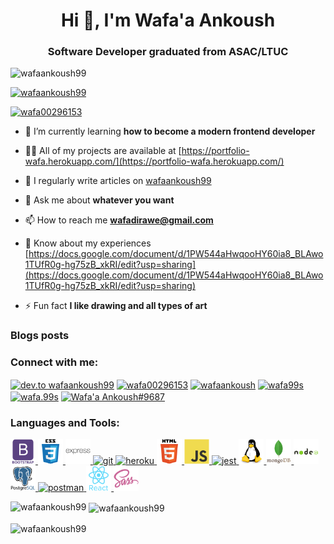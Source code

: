 <h1 align="center">Hi 👋, I'm Wafa'a Ankoush</h1>
<h3 align="center">Software Developer graduated from ASAC/LTUC</h3>

<p align="left"> <img src="https://komarev.com/ghpvc/?username=wafaankoush99&label=Profile%20views&color=0e75b6&style=flat" alt="wafaankoush99" /> </p>

<p align="left"> <a href="https://github.com/ryo-ma/github-profile-trophy"><img src="https://github-profile-trophy.vercel.app/?username=wafaankoush99" alt="wafaankoush99" /></a> </p>

<p align="left"> <a href="https://twitter.com/wafa00296153" target="blank"><img src="https://img.shields.io/twitter/follow/wafa00296153?logo=twitter&style=for-the-badge" alt="wafa00296153" /></a> </p>

- 🌱 I’m currently learning **how to become a modern frontend developer**

- 👨‍💻 All of my projects are available at [https://portfolio-wafa.herokuapp.com/](https://portfolio-wafa.herokuapp.com/)

- 📝 I regularly write articles on [wafaankoush99](wafaankoush99)

- 💬 Ask me about **whatever you want**

- 📫 How to reach me **wafadirawe@gmail.com**

- 📄 Know about my experiences [https://docs.google.com/document/d/1PW544aHwqooHY60ia8_BLAwo1TUfR0g-hg75zB_xkRI/edit?usp=sharing](https://docs.google.com/document/d/1PW544aHwqooHY60ia8_BLAwo1TUfR0g-hg75zB_xkRI/edit?usp=sharing)

- ⚡ Fun fact **I like drawing and all types of art**

### Blogs posts
<!-- BLOG-POST-LIST:START -->
<!-- BLOG-POST-LIST:END -->

<h3 align="left">Connect with me:</h3>
<p align="left">
<a href="https://dev.to/dev.to wafaankoush99" target="blank"><img align="center" src="https://cdn.jsdelivr.net/npm/simple-icons@3.0.1/icons/dev-dot-to.svg" alt="dev.to wafaankoush99" height="30" width="40" /></a>
<a href="https://twitter.com/wafa00296153" target="blank"><img align="center" src="https://raw.githubusercontent.com/rahuldkjain/github-profile-readme-generator/master/src/images/icons/Social/twitter.svg" alt="wafa00296153" height="30" width="40" /></a>
<a href="https://linkedin.com/in/wafaankoush" target="blank"><img align="center" src="https://raw.githubusercontent.com/rahuldkjain/github-profile-readme-generator/master/src/images/icons/Social/linked-in-alt.svg" alt="wafaankoush" height="30" width="40" /></a>
<a href="https://fb.com/wafa99s" target="blank"><img align="center" src="https://raw.githubusercontent.com/rahuldkjain/github-profile-readme-generator/master/src/images/icons/Social/facebook.svg" alt="wafa99s" height="30" width="40" /></a>
<a href="https://instagram.com/wafa.99s" target="blank"><img align="center" src="https://raw.githubusercontent.com/rahuldkjain/github-profile-readme-generator/master/src/images/icons/Social/instagram.svg" alt="wafa.99s" height="30" width="40" /></a>
<a href="https://discord.gg/Wafa'a Ankoush#9687" target="blank"><img align="center" src="https://raw.githubusercontent.com/rahuldkjain/github-profile-readme-generator/master/src/images/icons/Social/discord.svg" alt="Wafa'a Ankoush#9687" height="30" width="40" /></a>
</p>

<h3 align="left">Languages and Tools:</h3>
<p align="left"> <a href="https://getbootstrap.com" target="_blank"> <img src="https://raw.githubusercontent.com/devicons/devicon/master/icons/bootstrap/bootstrap-plain-wordmark.svg" alt="bootstrap" width="40" height="40"/> </a> <a href="https://www.w3schools.com/css/" target="_blank"> <img src="https://raw.githubusercontent.com/devicons/devicon/master/icons/css3/css3-original-wordmark.svg" alt="css3" width="40" height="40"/> </a> <a href="https://expressjs.com" target="_blank"> <img src="https://raw.githubusercontent.com/devicons/devicon/master/icons/express/express-original-wordmark.svg" alt="express" width="40" height="40"/> </a> <a href="https://git-scm.com/" target="_blank"> <img src="https://www.vectorlogo.zone/logos/git-scm/git-scm-icon.svg" alt="git" width="40" height="40"/> </a> <a href="https://heroku.com" target="_blank"> <img src="https://www.vectorlogo.zone/logos/heroku/heroku-icon.svg" alt="heroku" width="40" height="40"/> </a> <a href="https://www.w3.org/html/" target="_blank"> <img src="https://raw.githubusercontent.com/devicons/devicon/master/icons/html5/html5-original-wordmark.svg" alt="html5" width="40" height="40"/> </a> <a href="https://developer.mozilla.org/en-US/docs/Web/JavaScript" target="_blank"> <img src="https://raw.githubusercontent.com/devicons/devicon/master/icons/javascript/javascript-original.svg" alt="javascript" width="40" height="40"/> </a> <a href="https://jestjs.io" target="_blank"> <img src="https://www.vectorlogo.zone/logos/jestjsio/jestjsio-icon.svg" alt="jest" width="40" height="40"/> </a> <a href="https://www.linux.org/" target="_blank"> <img src="https://raw.githubusercontent.com/devicons/devicon/master/icons/linux/linux-original.svg" alt="linux" width="40" height="40"/> </a> <a href="https://www.mongodb.com/" target="_blank"> <img src="https://raw.githubusercontent.com/devicons/devicon/master/icons/mongodb/mongodb-original-wordmark.svg" alt="mongodb" width="40" height="40"/> </a> <a href="https://nodejs.org" target="_blank"> <img src="https://raw.githubusercontent.com/devicons/devicon/master/icons/nodejs/nodejs-original-wordmark.svg" alt="nodejs" width="40" height="40"/> </a> <a href="https://www.postgresql.org" target="_blank"> <img src="https://raw.githubusercontent.com/devicons/devicon/master/icons/postgresql/postgresql-original-wordmark.svg" alt="postgresql" width="40" height="40"/> </a> <a href="https://postman.com" target="_blank"> <img src="https://www.vectorlogo.zone/logos/getpostman/getpostman-icon.svg" alt="postman" width="40" height="40"/> </a> <a href="https://reactjs.org/" target="_blank"> <img src="https://raw.githubusercontent.com/devicons/devicon/master/icons/react/react-original-wordmark.svg" alt="react" width="40" height="40"/> </a> <a href="https://sass-lang.com" target="_blank"> <img src="https://raw.githubusercontent.com/devicons/devicon/master/icons/sass/sass-original.svg" alt="sass" width="40" height="40"/> </a> </p>

<p><img align="left" src="https://github-readme-stats.vercel.app/api/top-langs?username=wafaankoush99&show_icons=true&locale=en&layout=compact" alt="wafaankoush99" /></p>

<p>&nbsp;<img align="center" src="https://github-readme-stats.vercel.app/api?username=wafaankoush99&show_icons=true&locale=en" alt="wafaankoush99" /></p>

<p><img align="center" src="https://github-readme-streak-stats.herokuapp.com/?user=wafaankoush99&" alt="wafaankoush99" /></p>
